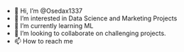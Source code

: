 - 👋 Hi, I’m @Osedax1337
- 👀 I’m interested in Data Science and Marketing Projects
- 🌱 I’m currently learning ML
- 💞️ I’m looking to collaborate on challenging projects.
- 📫 How to reach me 

<!---
Osedax1337/Osedax1337 is a ✨ special ✨ repository because its `README.md` (this file) appears on your GitHub profile.
You can click the Preview link to take a look at your changes.
--->
